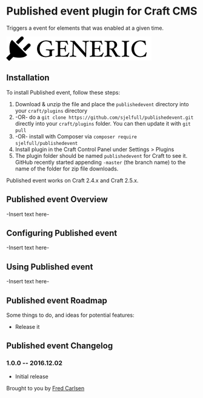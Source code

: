 # Published event plugin for Craft CMS

Triggers a event for elements that was enabled at a given time.

![Screenshot](resources/screenshots/plugin_logo.png)

## Installation

To install Published event, follow these steps:

1. Download & unzip the file and place the `publishedevent` directory into your `craft/plugins` directory
2.  -OR- do a `git clone https://github.com/sjelfull/publishedevent.git` directly into your `craft/plugins` folder.  You can then update it with `git pull`
3.  -OR- install with Composer via `composer require sjelfull/publishedevent`
4. Install plugin in the Craft Control Panel under Settings > Plugins
5. The plugin folder should be named `publishedevent` for Craft to see it.  GitHub recently started appending `-master` (the branch name) to the name of the folder for zip file downloads.

Published event works on Craft 2.4.x and Craft 2.5.x.

## Published event Overview

-Insert text here-

## Configuring Published event

-Insert text here-

## Using Published event

-Insert text here-

## Published event Roadmap

Some things to do, and ideas for potential features:

* Release it

## Published event Changelog

### 1.0.0 -- 2016.12.02

* Initial release

Brought to you by [Fred Carlsen](http://sjelfull.no)
